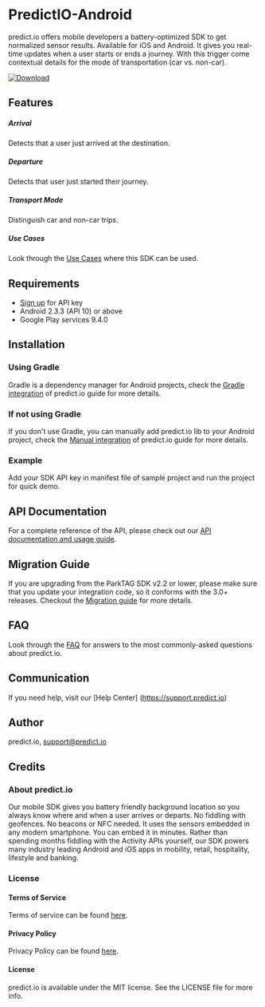 # PredictIO-Android
predict.io offers mobile developers a battery-optimized SDK to get normalized sensor results. Available for iOS and Android. It gives you real-time updates when a user starts or ends a journey. With this trigger come contextual details for the mode of transportation (car vs. non-car).

[![Download](https://api.bintray.com/packages/predict-io/maven/PredictIO/images/download.svg)](https://bintray.com/predict-io/maven/PredictIO/_latestVersion)

## Features
##### Arrival 
Detects that a user just arrived at the destination. 

##### Departure
Detects that user just started their journey.

##### Transport Mode
Distinguish car and non-car trips.

##### Use Cases
Look through the [Use Cases](https://github.com/predict-io/PredictIO-Android/wiki/Use-Cases) where this SDK can be used.

## Requirements
* [Sign up](http://www.predict.io/sign-up/) for API key
* Android 2.3.3 (API 10) or above
* Google Play services 9.4.0

## Installation
### Using Gradle 
Gradle is a dependency manager for Android projects, check the [Gradle integration](https://github.com/predict-io/PredictIO-Android/wiki/Gradle-Integration-Guide) of predict.io guide for more details.

### If not using Gradle
If you don't use Gradle, you can manually add predict.io lib to your Android project, check the [Manual integration](https://github.com/predict-io/PredictIO-Android/wiki/Manual-integration-Guide) of predict.io guide for more details.

### Example
Add your SDK API key in manifest file of sample project and run the project for quick demo.

## API Documentation
For a complete reference of the API, please check out our [API documentation and usage guide](https://github.com/predict-io/PredictIO-Android/wiki/API-Documentation-&-Usage-Guide).  

## Migration Guide
If you are upgrading from the ParkTAG SDK v2.2 or lower, please make sure that you update your integration code, so it conforms with the 3.0+ releases. Checkout the [Migration guide](https://github.com/predict-io/PredictIO-Android/wiki/Migration-Guide-to-predict.io-3.0) for more details.

## FAQ
Look through the [FAQ](https://github.com/predict-io/PredictIO-Android/wiki/FAQ) for answers to the most commonly-asked questions about predict.io.

## Communication 
If you need help, visit our [Help Center] (https://support.predict.io)

## Author
predict.io, support@predict.io

## Credits
### About predict.io
Our mobile SDK gives you battery friendly background location so you always know where and when a user arrives or departs. No fiddling with geofences. No beacons or NFC needed. It uses the sensors embedded in any modern smartphone. You can embed it in minutes. Rather than spending months fiddling with the Activity APIs yourself, our SDK powers many industry leading Android and iOS apps in mobility, retail, hospitality, lifestyle and banking.
### License
#### Terms of Service 
Terms of service can be found [here](http://www.predict.io/terms-of-service/).
#### Privacy Policy 
Privacy Policy can be found [here](http://www.predict.io/privacy-policy/).
#### License
predict.io is available under the MIT license. See the LICENSE file for more info.
